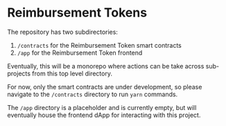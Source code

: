 # Reimbursement Tokens

The repository has two subdirectories:

1. `/contracts` for the Reimbursement Token smart contracts
2. `/app` for the Reimbursement Token frontend

Eventually, this will be a monorepo where actions can be take across sub-projects from this top level directory.

For now, only the smart contracts are under development, so please navigate to the `/contracts` directory to run `yarn` commands.

The `/app` directory is a placeholder and is currently empty, but will eventually house the frontend dApp for interacting with this project.
